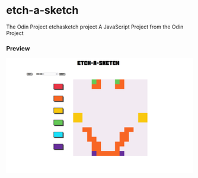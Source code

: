 # etch-a-sketch
The Odin Project etchasketch project
A JavaScript Project from the Odin Project

### Preview

![](preview.png)
